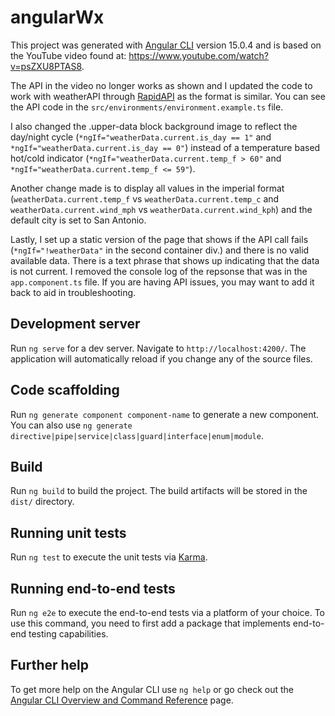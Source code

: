 # angularWx

This project was generated with [Angular CLI](https://github.com/angular/angular-cli) version 15.0.4 and is based on the YouTube video found at: https://www.youtube.com/watch?v=psZXU8PTAS8.

The API in the video no longer works as shown and I updated the code to work with weatherAPI through [RapidAPI](https://rapidapi.com/weatherapi/api/weatherapi-com/) as the format is similar. You can see the API code in the `src/environments/environment.example.ts` file. 

I also changed the .upper-data block background image to reflect the day/night cycle (`*ngIf="weatherData.current.is_day == 1"` and `*ngIf="weatherData.current.is_day == 0"`) instead of a temperature based hot/cold indicator (`*ngIf="weatherData.current.temp_f > 60"` and `*ngIf="weatherData.current.temp_f <= 59"`).

Another change made is to display all values in the imperial format (`weatherData.current.temp_f` vs `weatherData.current.temp_c` and `weatherData.current.wind_mph` vs `weatherData.current.wind_kph`) and the default city is set to San Antonio.

Lastly, I set up a static version of the page that shows if the API call fails (`*ngIf="!weatherData"` in the second container div.) and there is no valid available data. There is a text phrase that shows up indicating that the data is not current. I removed the console log of the repsonse that was in the `app.component.ts` file. If you are having API issues, you may want to add it back to aid in troubleshooting.

## Development server

Run `ng serve` for a dev server. Navigate to `http://localhost:4200/`. The application will automatically reload if you change any of the source files.

## Code scaffolding

Run `ng generate component component-name` to generate a new component. You can also use `ng generate directive|pipe|service|class|guard|interface|enum|module`.

## Build

Run `ng build` to build the project. The build artifacts will be stored in the `dist/` directory.

## Running unit tests

Run `ng test` to execute the unit tests via [Karma](https://karma-runner.github.io).

## Running end-to-end tests

Run `ng e2e` to execute the end-to-end tests via a platform of your choice. To use this command, you need to first add a package that implements end-to-end testing capabilities.

## Further help

To get more help on the Angular CLI use `ng help` or go check out the [Angular CLI Overview and Command Reference](https://angular.io/cli) page.
